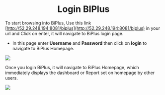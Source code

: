 
<center><h1>Login BIPlus</h1></center>


To start browsing into BiPlus, Use this link [http://52.29.248.194:8081/biplus](http://52.29.248.194:8081/biplus)  in your url and Click on enter, it will navigate to BiPlus login page.

-   In this page enter  **Username**  and  **Password**  then click on  **login**  to navigate to BiPlus Homepage.

![
](https://raw.githubusercontent.com/sv18042016/fp1/master/images/biplus_login.png)

Once you login BiPlus, it will navigate to BiPlus Homepage, which immediately displays the dashboard or Report set on homepage by other users.

![
](https://raw.githubusercontent.com/sv18042016/fp1/7b586036bd846df4b3dd83616f332177ee6f7dde/images/homepage.png)
<!--stackedit_data:
eyJoaXN0b3J5IjpbMTI2OTc4NjAwOF19
-->